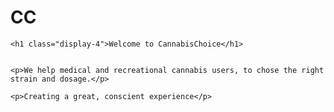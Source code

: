 # CC

    <h1 class="display-4">Welcome to CannabisChoice</h1>


    <p>We help medical and recreational cannabis users, to chose the right strain and dosage.</p>
    
    <p>Creating a great, conscient experience</p>
